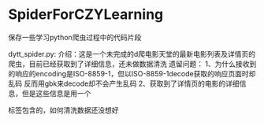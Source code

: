 # SpiderForCZYLearning
保存一些学习python爬虫过程中的代码片段

dytt_spider.py:
    介绍：这是一个未完成的d爬电影天堂的最新电影列表及详情页的爬虫，目前已经获取到了详细信息，还未做数据清洗
    遗留问题： 1、为什么接收到的响应的encoding是ISO-8859-1，但以ISO-8859-1decode获取的响应页面时却乱码
                反而用gbk来decode却不会产生乱码
              2、获取到了详情页的电影的详细信息，但是这些信息是用一个<p>标签包含的，如何清洗数据还没想好
